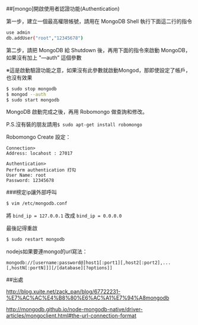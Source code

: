 ##[mongo]開啟使用者認證功能(Authentication)

第一步，建立一個最高權限帳號，請用在 MongoDB Shell 執行下面這二行的指令

```bash
use admin
db.addUser("root","12345678")
```
第二步，請把 MongoDB 給 Shutdown 後，再用下面的指令來啟動  MongoDB，如果沒有加上 "—auth” 這個參數

※這是啟動驗證功能之意，如果沒有此參數就啟動Mongod，那即使設定了帳戶，也沒有效果
```bash
$ sudo stop mongodb
$ mongod --auth
$ sudo start mongodb
```

MongoDB 啟動完成之後，再用 Robomongo 做查詢和修改。

P.S.沒有裝的朋友請用`$ sudo apt-get install robomongo`

Robomongo Create 設定：

    Connection>
    Address: locahost : 27017
    
    Authentication>
    Perform authentication 打勾
    User Name: root
    Password: 12345678

###榜定ip讓外部呼叫

```bash
$ vim /etc/mongodb.conf
```
將 `bind_ip = 127.0.0.1` 改成 `bind_ip = 0.0.0.0`

最後記得重啟  
```bash
$ sudo restart mongodb
```
nodejs如果要連mongo的url寫法：

    mongodb://[username:password@]host1[:port1][,host2[:port2],...[,hostN[:portN]]][/[database][?options]]


##出處

http://blog.xuite.net/zack_pan/blog/67722231-%E7%AC%AC%E4%B8%80%E6%AC%A1%E7%94%A8mongodb

http://mongodb.github.io/node-mongodb-native/driver-articles/mongoclient.html#the-url-connection-format
